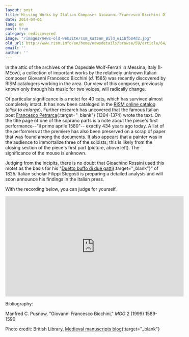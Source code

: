 ```yaml
---
layout: post
title: Missing Works by Italian Composer Giovanni Francesco Bicchini Discovered
date: 2014-04-01
lang: en
post: true
category: rediscovered
image: "/images/news-old-website/csm_Katzen_Bild_e11bfb84d2.jpg"
old_url: http://www.rism.info/en/home/newsdetails/browse/59/article/64/missing-works-by-italian-composer-giovanni-francesco-bicchini-discovered.html
email: ''
author: ''
---
```


In the attic of the archives of the Ospedale Wolf-Ferrari in Messina, Italy (I-MEow), a collection of important works by the relatively unknown Italian composer Giovanni Francesco Bicchini (_d._ 1585) was recently discovered by RISM catalogers working in the area. Our view of this composer, previously known only through his music for two voices, will radically change.

Of particular significance is a motet for 40 cats, which has survived almost completely intact. It has now been cataloged in the [RISM online catalog](/resources-old-website/community-content/Zentralredaktion/Bicchini_-_englisch.PNG) (_click to enlarge_). Further research has uncovered that the famous Italian poet [Francesco Petrarca](https://opac.rism.info/search?View=rism&q=Francesco+Petrarca){:target="_blank"} (1304-1374) wrote the text. On the title page of one of the soprano parts is a note about the piece's first performance--"il primo aprile 1580"-- exactly 434 years ago today. A list of the performers at the premiere has also been preserved on a scrap of paper that was found among the documents. It also appears that a painter was in the audience to immortalize three of the soloists; this is likely from the closing section of the piece's first part (picture, above left). The significance of the mouse is unknown.

Judging from the incipits, there is no doubt that Gioachino Rossini used this motet as the basis for his "[Duetto buffo di due gatti](http://opac.rism.info/search?documentid=455026159){:target="_blank"}" of 1825. Italian scholar Filippi Stegosti is preparing a detailed analysis and will soon announce his findings in the Italian press.

With the recording below, you can judge for yourself.


<iframe width="560" height="315" src="https://www.youtube.com/embed/qRG6h6H0_ho" title="YouTube video player" frameborder="0" allow="accelerometer; autoplay; clipboard-write; encrypted-media; gyroscope; picture-in-picture" allowfullscreen></iframe>  


Bibliography:

Manfred C. Pusnow, "Giovanni Francesco Bicchini," _MGG_ 2 (1999) 1589-1590

Photo credit: British Library, [Medieval manuscripts blog](http://britishlibrary.typepad.co.uk/digitisedmanuscripts/2013/01/lolcats-of-the-middle-ages.html){:target="_blank"}
